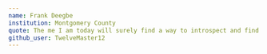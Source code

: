 ```yaml
---
name: Frank Deegbe
institution: Montgomery County
quote: The me I am today will surely find a way to introspect and find out who i'm meant to be
github_user: TwelveMaster12
---
```

